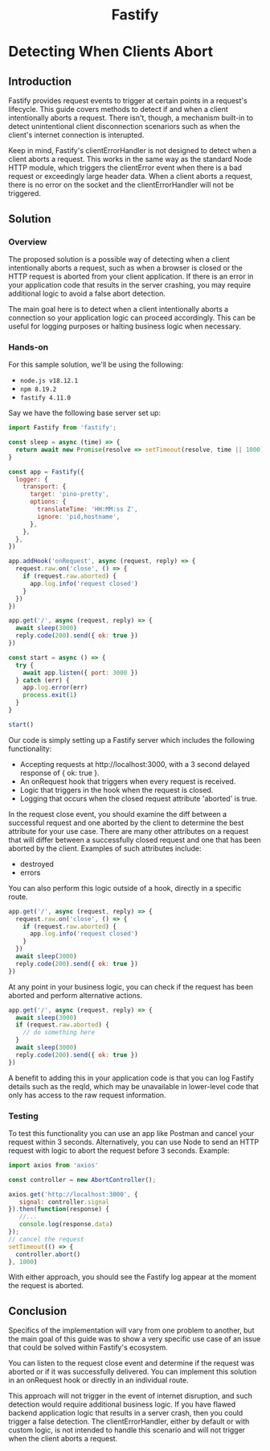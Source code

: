 <h1 align="center">Fastify</h1>

# Detecting When Clients Abort

## Introduction

Fastify provides request events to trigger at certain points in a request's 
lifecycle. This guide covers methods to detect if and when a client 
intentionally aborts a request. There isn't, though, a mechanism built-in to 
detect unintentional client disconnection scenariors such as when the client's 
internet connection is interupted.

Keep in mind, Fastify's clientErrorHandler is not designed to detect when a 
client aborts a request. This works in the same way as the standard Node HTTP 
module, which triggers the clientError event when there is a bad request or 
exceedingly large header data. When a client aborts a request, there is no 
error on the socket and the clientErrorHandler will not be triggered.

## Solution

### Overview

The proposed solution is a possible way of detecting when a client 
intentionally aborts a request, such as when a browser is closed or the HTTP 
request is aborted from your client application. If there is an error in your 
application code that results in the server crashing, you may require 
additional logic to avoid a false abort detection.

The main goal here is to detect when a client intentionally aborts a connection 
so your application logic can proceed accordingly. This can be useful for 
logging purposes or halting business logic when necessary.

### Hands-on

For this sample solution, we'll be using the following:

- `node.js v18.12.1`
- `npm 8.19.2`
- `fastify 4.11.0`

Say we have the following base server set up:

```js
import Fastify from 'fastify';

const sleep = async (time) => {
  return await new Promise(resolve => setTimeout(resolve, time || 1000));
}

const app = Fastify({
  logger: {
    transport: {
      target: 'pino-pretty',
      options: {
        translateTime: 'HH:MM:ss Z',
        ignore: 'pid,hostname',
      },
    },
  },
})

app.addHook('onRequest', async (request, reply) => {
  request.raw.on('close', () => {
    if (request.raw.aborted) {
      app.log.info('request closed')
    }
  })
})

app.get('/', async (request, reply) => {
  await sleep(3000)
  reply.code(200).send({ ok: true })
})

const start = async () => {
  try {
    await app.listen({ port: 3000 })
  } catch (err) {
    app.log.error(err)
    process.exit(1)
  }
}

start()
```

Our code is simply setting up a Fastify server which includes the following 
functionality:

- Accepting requests at http://localhost:3000, with a 3 second delayed response 
of { ok: true }.
- An onRequest hook that triggers when every request is received.
- Logic that triggers in the hook when the request is closed.
- Logging that occurs when the closed request attribute 'aborted' is true.

In the request close event, you should examine the diff between a successful 
request and one aborted by the client to determine the best attribute for your 
use case. There are many other attributes on a request that will differ between 
a successfully closed request and one that has been aborted by the client. 
Examples of such attributes include:

- destroyed
- errors

You can also perform this logic outside of a hook, directly in a specific route.

```js
app.get('/', async (request, reply) => {
  request.raw.on('close', () => {
    if (request.raw.aborted) {
      app.log.info('request closed')
    }
  })
  await sleep(3000)
  reply.code(200).send({ ok: true })
})
```

At any point in your business logic, you can check if the request has been 
aborted and perform alternative actions.

```js
app.get('/', async (request, reply) => {
  await sleep(3000)
  if (request.raw.aborted) {
    // do something here
  }
  await sleep(3000)
  reply.code(200).send({ ok: true })
})
```

A benefit to adding this in your application code is that you can log Fastify 
details such as the reqId, which may be unavailable in lower-level code that 
only has access to the raw request information.

### Testing

To test this functionality you can use an app like Postman and cancel your 
request within 3 seconds. Alternatively, you can use Node to send an HTTP 
request with logic to abort the request before 3 seconds. Example:

```js
import axios from 'axios'

const controller = new AbortController();

axios.get('http://localhost:3000', {
   signal: controller.signal
}).then(function(response) {
   //...
   console.log(response.data)
});
// cancel the request
setTimeout(() => {
  controller.abort()
}, 1000)
```

With either approach, you should see the Fastify log appear at the moment the 
request is aborted.

## Conclusion

Specifics of the implementation will vary from one problem to another, but the
main goal of this guide was to show a very specific use case of an issue that
could be solved within Fastify's ecosystem.

You can listen to the request close event and determine if the request was 
aborted or if it was successfully delivered. You can implement this solution 
in an onRequest hook or directly in an individual route.

This approach will not trigger in the event of internet disruption, and such 
detection would require additional business logic. If you have flawed backend 
application logic that results in a server crash, then you could trigger a 
false detection. The clientErrorHandler, either by default or with custom 
logic, is not intended to handle this scenario and will not trigger when the 
client aborts a request.
